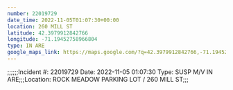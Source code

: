 ```yaml
---
number: 22019729
date_time: 2022-11-05T01:07:30+00:00
location: 260 MILL ST
latitude: 42.3979912842766
longitude: -71.19452758966804
type: IN ARE
google_maps_link: https://maps.google.com/?q=42.3979912842766,-71.19452758966804
---
```


;;;;;;Incident #: 22019729  Date: 2022-11-05 01:07:30   Type: SUSP M/V IN ARE;;;Location: ROCK MEADOW PARKING LOT / 260 MILL ST;;;
